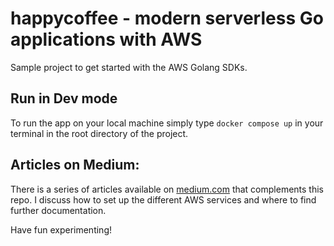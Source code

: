 # happycoffee - modern serverless Go applications with AWS

Sample project to get started with the AWS Golang SDKs. 

## Run in Dev mode
To run the app on your local machine simply type `docker compose up` in your terminal
in the root directory of the project.

## Articles on Medium:
There is a series of articles available on [medium.com](https://medium.com/@tj.ruesch) that complements this repo.
I discuss how to set up the different AWS services and where to find further documentation.

Have fun experimenting!
